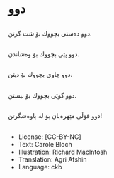 # دوو

##
دوو دەستی بچووك بۆ شت گرتن.

##
دوو پێی بچووك بۆ وەشاندن.

##
دوو چاوی بچووك بۆ دیتن.

##
دوو گوێی بچووك بۆ بیستن.

##
دوو قۆڵی مێهرەبان بۆ لە باوەشگرتن!

##
* License: [CC-BY-NC]
* Text: Carole Bloch
* Illustration: Richard MacIntosh
* Translation: Agri Afshin
* Language: ckb
